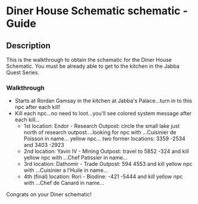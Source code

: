# Diner House Schematic schematic - Guide

## Description
This is the walkthrough to obtain the schematic for the Diner House Schematic. You must be already able to get to the kitchen in the Jabba Quest Series.

### Walkthrough
- Starts at Rordan Gamsay in the kitchen at Jabba's Palace...turn in to this npc after each kill!
- Kill each npc...no need to loot...you'll see colored system message after each kill...
    - 1st location: Endor - Research Outpost: circle the small lake just north of research outpost....looking for npc with ...Cuisinier de Poisson in name... yellow npc... two former locations: 3359 -2534  and  3403 -2923
    - 2nd location: Yavin IV - Mining Outpost: travel to 5852 -324 and kill yellow npc with ...Chef Patissier in name...
    - 3rd location: Dathomir - Trade Outpost: 594 4553 and kill yellow npc with ...Cuisinier a l'Huile in name...
    - 4th (final) location: Rori - Biodine: -421 -5444 and kill yellow npc with ...Chef de Canard in name...

Congrats on your Diner schematic!
